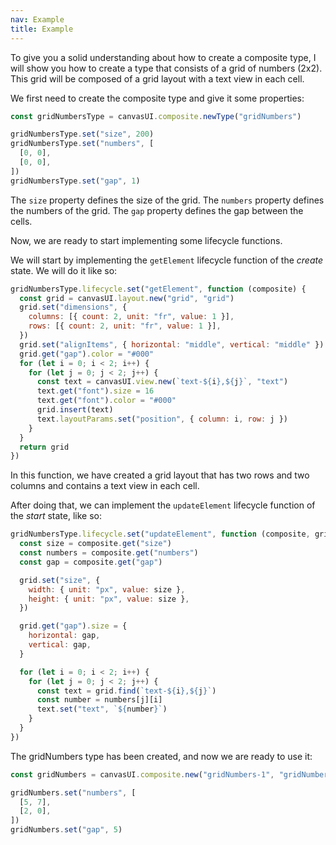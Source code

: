 ```yaml
---
nav: Example
title: Example
---
```


To give you a solid understanding about how to create a composite type, I will show you how to create a type that consists of a grid of numbers (2x2). This grid will be composed of a grid layout with a text view in each cell.

We first need to create the composite type and give it some properties:

```javascript
const gridNumbersType = canvasUI.composite.newType("gridNumbers")

gridNumbersType.set("size", 200)
gridNumbersType.set("numbers", [
  [0, 0],
  [0, 0],
])
gridNumbersType.set("gap", 1)
```

The `size` property defines the size of the grid.
The `numbers` property defines the numbers of the grid.
The `gap` property defines the gap between the cells.

Now, we are ready to start implementing some lifecycle functions.

We will start by implementing the `getElement` lifecycle function of the _create_ state. We will do it like so:

```javascript
gridNumbersType.lifecycle.set("getElement", function (composite) {
  const grid = canvasUI.layout.new("grid", "grid")
  grid.set("dimensions", {
    columns: [{ count: 2, unit: "fr", value: 1 }],
    rows: [{ count: 2, unit: "fr", value: 1 }],
  })
  grid.set("alignItems", { horizontal: "middle", vertical: "middle" })
  grid.get("gap").color = "#000"
  for (let i = 0; i < 2; i++) {
    for (let j = 0; j < 2; j++) {
      const text = canvasUI.view.new(`text-${i},${j}`, "text")
      text.get("font").size = 16
      text.get("font").color = "#000"
      grid.insert(text)
      text.layoutParams.set("position", { column: i, row: j })
    }
  }
  return grid
})
```

In this function, we have created a grid layout that has two rows and two columns and contains a text view in each cell.

After doing that, we can implement the `updateElement` lifecycle function of the _start_ state, like so:

```javascript
gridNumbersType.lifecycle.set("updateElement", function (composite, grid) {
  const size = composite.get("size")
  const numbers = composite.get("numbers")
  const gap = composite.get("gap")

  grid.set("size", {
    width: { unit: "px", value: size },
    height: { unit: "px", value: size },
  })

  grid.get("gap").size = {
    horizontal: gap,
    vertical: gap,
  }

  for (let i = 0; i < 2; i++) {
    for (let j = 0; j < 2; j++) {
      const text = grid.find(`text-${i},${j}`)
      const number = numbers[j][i]
      text.set("text", `${number}`)
    }
  }
})
```

The gridNumbers type has been created, and now we are ready to use it:

```javascript
const gridNumbers = canvasUI.composite.new("gridNumbers-1", "gridNumbers")

gridNumbers.set("numbers", [
  [5, 7],
  [2, 0],
])
gridNumbers.set("gap", 5)
```
